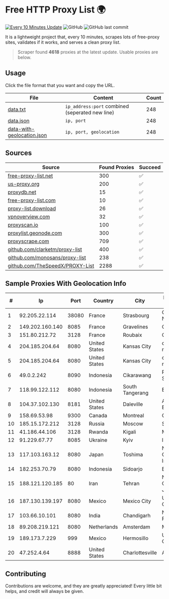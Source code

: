 
# Free HTTP Proxy List 🌍

[![Every 10 Minutes Update](https://github.com/mertguvencli/http-proxy-list/actions/workflows/main.yml/badge.svg?branch=main)](https://github.com/mertguvencli/http-proxy-list/actions/workflows/main.yml)
![GitHub](https://img.shields.io/github/license/mertguvencli/http-proxy-list)
![GitHub last commit](https://img.shields.io/github/last-commit/mertguvencli/http-proxy-list)

It is a lightweight project that, every 10 minutes, scrapes lots of free-proxy sites, validates if it works, and serves a clean proxy list.


> Scraper found **4618** proxies at the latest update. Usable proxies are below.

## Usage

Click the file format that you want and copy the URL.


|File|Content|Count|
|----|-------|-----|
|[data.txt](https://raw.githubusercontent.com/mertguvencli/http-proxy-list/main/proxy-list/data.txt)|`ip_address:port` combined (seperated new line)|248|
|[data.json](https://raw.githubusercontent.com/mertguvencli/http-proxy-list/main/proxy-list/data.json)|`ip, port`|248|
|[data-with-geolocation.json](https://raw.githubusercontent.com/mertguvencli/http-proxy-list/main/proxy-list/data-with-geolocation.json)|`ip, port, geolocation`|248|

## Sources

|Source|Found Proxies|Succeed|
|------|-------------|-------|
|[free-proxy-list.net](https://free-proxy-list.net)|300|✅|
|[us-proxy.org](https://www.us-proxy.org)|200|✅|
|[proxydb.net](http://proxydb.net)|15|✅|
|[free-proxy-list.com](https://free-proxy-list.com/?page=&port=&type%5B%5D=http&type%5B%5D=https&up_time=0&search=Search)|10|✅|
|[proxy-list.download](https://www.proxy-list.download/HTTP)|26|✅|
|[vpnoverview.com](https://vpnoverview.com/privacy/anonymous-browsing/free-proxy-servers)|32|✅|
|[proxyscan.io](https://www.proxyscan.io)|100|✅|
|[proxylist.geonode.com](https://proxylist.geonode.com/api/proxy-list?limit=300&page=1&sort_by=lastChecked&sort_type=desc&protocols=http,https)|300|✅|
|[proxyscrape.com](https://api.proxyscrape.com/v2/?request=displayproxies&protocol=http&timeout=10000&country=all&ssl=all&anonymity=all)|709|✅|
|[github.com/clarketm/proxy-list](https://raw.githubusercontent.com/clarketm/proxy-list/master/proxy-list-raw.txt)|400|✅|
|[github.com/monosans/proxy-list](https://raw.githubusercontent.com/monosans/proxy-list/main/proxies/http.txt)|238|✅|
|[github.com/TheSpeedX/PROXY-List](https://raw.githubusercontent.com/TheSpeedX/PROXY-List/master/http.txt)|2288|✅|


## Sample Proxies With Geolocation Info

|#|Ip|Port|Country|City|Internet Service Provider|
|-|--|----|-------|----|-------------------------|
|1|92.205.22.114|38080|France|Strasbourg|GD MASS Network|
|2|149.202.160.140|8085|France|Gravelines|OVH SAS|
|3|151.80.212.72|3128|France|Roubaix|OVH SAS|
|4|204.185.204.64|8080|United States|Kansas City|org-morenet.more.net|
|5|204.185.204.64|8080|United States|Kansas City|org-morenet.more.net|
|6|49.0.2.242|8090|Indonesia|Cikarawang|PT Usaha Adi Sanggoro|
|7|118.99.122.112|8080|Indonesia|South Tangerang|BIZNET|
|8|104.37.102.130|8181|United States|Daleville|ALTIUS Broadband, LLC|
|9|158.69.53.98|9300|Canada|Montreal|OVH SAS|
|10|185.15.172.212|3128|Russia|Moscow|SafeData LLC|
|11|41.186.44.106|3128|Rwanda|Kigali|MTN Rwandacell|
|12|91.229.67.77|8085|Ukraine|Kyiv|INFOAURA-MNT|
|13|117.103.163.12|8080|Japan|Toshima|NTT PC Communications, Inc.|
|14|182.253.70.79|8080|Indonesia|Sidoarjo|BIZNET|
|15|188.121.120.185|80|Iran|Tehran|Noyan Abr Arvan Co. ( Private Joint Stock)|
|16|187.130.139.197|8080|Mexico|Mexico City|Uninet S.A. de C.V.|
|17|103.66.10.101|8080|India|Chandigarh|Nitya Internet Private Limited|
|18|89.208.219.121|8080|Netherlands|Amsterdam|My.com B.V.|
|19|189.173.7.229|999|Mexico|Hermosillo|Uninet S.A. de C.V|
|20|47.252.4.64|8888|United States|Charlottesville|Alibaba.com LLC|



## Contributing

Contributions are welcome, and they are greatly appreciated! Every
little bit helps, and credit will always be given.

